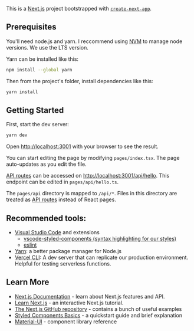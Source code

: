 This is a [Next.js](https://nextjs.org/) project bootstrapped with [`create-next-app`](https://github.com/vercel/next.js/tree/canary/packages/create-next-app).

## Prerequisites
You'll need node.js and yarn. I reccommend using [NVM](https://github.com/nvm-sh/nvm) to manage node versions. We use the LTS version.

Yarn can be installed like this:
```bash
npm install --global yarn
```

Then from the project's folder, install dependencies like this:
```bash
yarn install
```
## Getting Started

First, start the dev server:
```bash
yarn dev
```

Open [http://localhost:3001](http://localhost:3001) with your browser to see the result.

You can start editing the page by modifying `pages/index.tsx`. The page auto-updates as you edit the file.

[API routes](https://nextjs.org/docs/api-routes/introduction) can be accessed on [http://localhost:3001/api/hello](http://localhost:3001/api/hello). This endpoint can be edited in `pages/api/hello.ts`.

The `pages/api` directory is mapped to `/api/*`. Files in this directory are treated as [API routes](https://nextjs.org/docs/api-routes/introduction) instead of React pages.

## Recommended tools:
* [Visual Studio Code](https://code.visualstudio.com/) and extensions
    * [vscode-styled-components (syntax highlighting for our styles)](https://marketplace.visualstudio.com/items?itemName=jpoissonnier.vscode-styled-components)
    * [eslint](https://marketplace.visualstudio.com/items?itemName=dbaeumer.vscode-eslint)
* [Yarn](https://yarnpkg.com): a better package manager for Node.js
* [Vercel CLI](https://vercel.com/download): A dev server that can replicate our production environment. Helpful for testing serverless functions.


## Learn More

- [Next.js Documentation](https://nextjs.org/docs) - learn about Next.js features and API.
- [Learn Next.js](https://nextjs.org/learn) - an interactive Next.js tutorial.
- [The Next.js GitHub repository](https://github.com/vercel/next.js/) - contains a bunch of useful examples
- [Styled Components Basics](https://styled-components.com/docs/basics) - a quickstart guide and brief explanation
- [Material-UI](https://material-ui.com) - component library reference